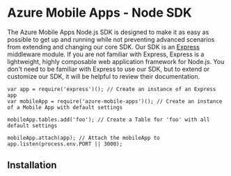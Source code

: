 # Azure Mobile Apps - Node SDK

The Azure Mobile Apps Node.js SDK is designed to make it as easy as possible to get up and running while not preventing advanced scenarios from extending and changing our core SDK. Our SDK is an [Express](http://expressjs.com/) middleware module. If you are not familiar with Express, Express is a lightweight, highly composable web application framework for Node.js. You don't need to be familiar with Express to use our SDK, but to extend or customize our SDK, it will be helpful to review their documentation.

```
var app = require('express')(); // Create an instance of an Express app
var mobileApp = require('azure-mobile-apps')(); // Create an instance of a Mobile App with default settings

mobileApp.tables.add('foo'); // Create a Table for 'foo' with all default settings

mobileApp.attach(app); // Attach the mobileApp to
app.listen(process.env.PORT || 3000);
```

## Installation

